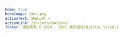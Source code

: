 ```yaml
---
home: true
heroImage: /doc.png
actionText: 快速上手 →
actionLink: /zh/introduction/
footer: 版权所有 © 2019 - 2021 数字视觉(Digital Visual)
---
```

